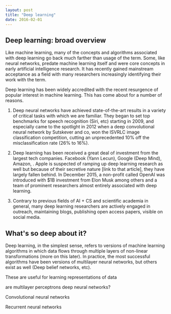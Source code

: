 ```yaml
---
layout: post
title: "Deep learning"
date: 2016-02-01
---
```



## Deep learning: broad overview

Like machine learning, many of the concepts and algorithms associated with deep learning go back much farther than usage of the term. Some, like neural networks, predate machine learning itself and were core concepts in early artificial intelligence research. It has recently gained mainstream acceptance as a field with many researchers increasingly identifying their work with the term. 

Deep learning has been widely accredited with the recent resurgence of popular interest in machine learning. This has come about for a number of reasons.

1) Deep neural networks have achieved state-of-the-art results in a variety of critical tasks with which we are familiar. They began to set top benchmarks for speech recognition (Siri, etc) starting in 2009, and especially came to the spotlight in 2012 when a deep convolutional neural network by Sutskever and co, won the ISVRLC image classification competition, cutting an unprecedented 10% off the misclassification rate (26% to 16%).

2) Deep learning has been received a great deal of investment from the largest tech companies. Facebook (Yann Lecun), Google (Deep Mind), Amazon, .  Apple is suspected of ramping up deep learning research as well but because of their secretive nature [link to that article], they have largely fallen behind. In December 2015, a non-profit called OpenAI was introduced with $1B investment from Elon Musk among others and a team of prominent researchers almost entirely associated with deep learning.

3) Contrary to previous fields of AI + CS and scientific academia in general, many deep learning researchers are actively engaged in outreach, maintaining blogs, publishing open access papers, visible on social media. 


## What's so deep about it?

Deep learning, in the simplest sense, refers to versions of machine learning algorithms in which data flows through multiple layers of non-linear transformations (more on this later). In practice, the most successful algorithms have been versions of multilayer neural networks, but others exist as well (Deep belief networks, etc). 

These are useful for learning representations of data

are multilayer perceptrons deep neural networks?


Convolutional neural networks


Recurrent neural networks

